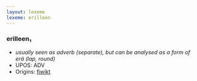 ```yaml
---
layout: lexeme
lexeme: erilleen
---
```


###  erilleen₁

* _usually seen as adverb (separate), but can be analysed as a form of *erä* (lap, round)_
* UPOS:  ADV
* Origins: [fiwikt](https://fi.wiktionary.org/wiki/erilleen) 


